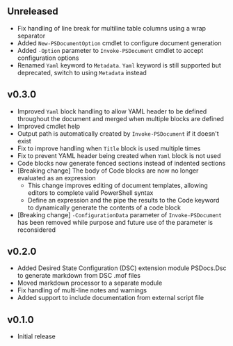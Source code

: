 
## Unreleased

- Fix handling of line break for multiline table columns using a wrap separator
- Added `New-PSDocumentOption` cmdlet to configure document generation
- Added `-Option` parameter to `Invoke-PSDocument` cmdlet to accept configuration options
- Renamed `Yaml` keyword to `Metadata`. `Yaml` keyword is still supported but deprecated, switch to using `Metadata` instead

## v0.3.0

- Improved `Yaml` block handling to allow YAML header to be defined throughout the document and merged when multiple blocks are defined
- Improved cmdlet help
- Output path is automatically created by `Invoke-PSDocument` if it doesn't exist
- Fix to improve handling when `Title` block is used multiple times
- Fix to prevent YAML header being created when `Yaml` block is not used
- Code blocks now generate fenced sections instead of indented sections
- [Breaking change] The body of Code blocks are now no longer evaluated as an expression
  - This change improves editing of document templates, allowing editors to complete valid PowerShell syntax
  - Define an expression and the pipe the results to the Code keyword to dynamically generate the contents of a code block
- [Breaking change] `-ConfigurationData` parameter of `Invoke-PSDocument` has been removed while purpose and future use of the parameter is reconsidered

## v0.2.0

- Added Desired State Configuration (DSC) extension module PSDocs.Dsc to generate markdown from DSC .mof files
- Moved markdown processor to a separate module
- Fix handling of multi-line notes and warnings
- Added support to include documentation from external script file

## v0.1.0

- Initial release